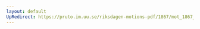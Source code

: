 ```yaml
---
layout: default
UpRedirect: https://pruto.im.uu.se/riksdagen-motions-pdf/1867/mot_1867__fk__48/mot_1867__fk__48-002.pdf
---
```

